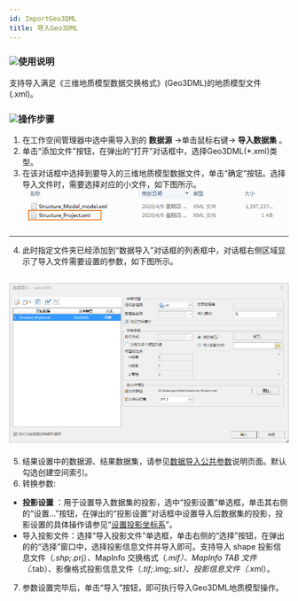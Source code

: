 ```yaml
---
id: ImportGeo3DML
title: 导入Geo3DML  
---  
```

### ![](../../img/read.gif)使用说明

支持导入满足《三维地质模型数据交换格式》(Geo3DML)的地质模型文件(.xml)。

### ![](../../img/read.gif)操作步骤

  1. 在工作空间管理器中选中需导入到的 **数据源** ->单击鼠标右键-> **导入数据集** 。
  2. 单击“添加文件”按钮，在弹出的“打开”对话框中，选择Geo3DML(*.xml)类型。
  3. 在该对话框中选择到要导入的三维地质模型数据文件，单击“确定”按钮。选择导入文件时，需要选择对应的小文件，如下图所示。
![](img/Geo3DML.png)  
---  
  4. 此时指定文件夹已经添加到“数据导入”对话框的列表框中，对话框右侧区域显示了导入文件需要设置的参数，如下图所示。    
   
![](img/Geo3DML_Dialog.png)  
---  
5. 结果设置中的数据源、结果数据集，请参见[数据导入公共参数](ParameterSettingDia)说明页面。默认勾选创建空间索引。
6. 转换参数:
  * **投影设置** ：用于设置导入数据集的投影，选中“投影设置”单选框，单击其右侧的“设置...”按钮，在弹出的“投影设置”对话框中设置导入后数据集的投影，投影设置的具体操作请参见“[设置投影坐标系](../Projection/PrjCoordSysDia)”。
  * 导入投影文件：选择“导入投影文件”单选框，单击右侧的“选择”按钮，在弹出的的“选择”窗口中，选择投影信息文件并导入即可。支持导入 shape 投影信息文件（*.shp;*.prj）、MapInfo 交换格式（*.mif）、MapInfo TAB 文件（*.tab）、影像格式投影信息文件（*.tif;*.img;*.sit）、投影信息文件（*.xml）。 
7. 参数设置完毕后，单击“导入”按钮，即可执行导入Geo3DML地质模型操作。
